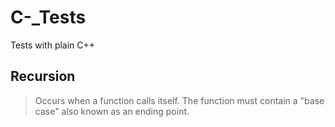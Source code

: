 # C-_Tests
Tests with plain C++

## Recursion
> Occurs when a function calls itself. The function must contain a "base case" also known as an ending point.
